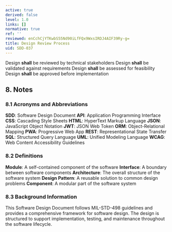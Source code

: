 ```yaml
---
active: true
derived: false
level: 1.0
links: []
normative: true
ref: ''
reviewed: enCchCjYTKwbS55Nd90iLfFQx9WxsIRDJ4AIF39Ry-g=
title: Design Review Process
uid: SDD-037
---
```


Design **shall** be reviewed by technical stakeholders
Design **shall** be validated against requirements
Design **shall** be assessed for feasibility
Design **shall** be approved before implementation

## 8. Notes

### 8.1 Acronyms and Abbreviations
**SDD**: Software Design Document
**API**: Application Programming Interface
**CSS**: Cascading Style Sheets
**HTML**: HyperText Markup Language
**JSON**: JavaScript Object Notation
**JWT**: JSON Web Token
**ORM**: Object-Relational Mapping
**PWA**: Progressive Web App
**REST**: Representational State Transfer
**SQL**: Structured Query Language
**UML**: Unified Modeling Language
**WCAG**: Web Content Accessibility Guidelines

### 8.2 Definitions
**Module**: A self-contained component of the software
**Interface**: A boundary between software components
**Architecture**: The overall structure of the software system
**Design Pattern**: A reusable solution to common design problems
**Component**: A modular part of the software system

### 8.3 Background Information

This Software Design Document follows MIL-STD-498 guidelines and provides a comprehensive framework for software design. The design is structured to support implementation, testing, and maintenance throughout the software lifecycle.